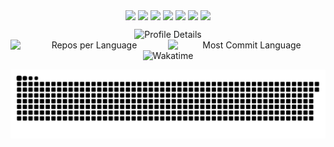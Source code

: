 <p align="center">
    <img align="center" src="https://komarev.com/ghpvc/?username=Canmi21"/>
    <img align="center" src="https://img.shields.io/github/stars/canmi21?style=flat&label=Total%20Stars"/> 
    <img align="center" src="https://img.shields.io/github/followers/Canmi21?style=flat&label=Followers"/>
    <a href="https://github.com/Canmi21?tab=repositories"><img align="center" src="https://img.shields.io/badge/GitHub-Repositories-blue?style=flat&labelColor=gray"/></a>
    <img align="center" src="https://img.shields.io/badge/Twitter-%40Canmi21-blue?style=flat&labelColor=gray"/>
    <a href="https://arc.canmi.icu"><img align="center" src="https://img.shields.io/badge/Blog-Hexo-blue?style=flat&labelColor=gray"/></a>
    <img align="center" src="https://img.shields.io/badge/Love-You-blue?style=flat&labelColor=gray"/>
</p>

<div align="center">
    <img src="https://github-profile-summary-cards.vercel.app/api/cards/profile-details?username=Canmi21&theme=dracula" alt="Profile Details" style="max-width: 100%; width: 685px;">
</div>

<div align="center" style="display: flex; justify-content: center; max-width: 600px; margin: 0 auto;">
    <img src="http://github-profile-summary-cards.vercel.app/api/cards/repos-per-language?username=Canmi21&theme=dracula&exclude=html,Gerber%20Image" alt="Repos per Language" style="flex: 1; max-width: 50%;">
    <img src="http://github-profile-summary-cards.vercel.app/api/cards/most-commit-language?username=Canmi21&theme=dracula&exclude=html,Gerber%20Image" alt="Most Commit Language" style="flex: 1; max-width: 50%;">
</div>


<div align="center">
    <img src="https://wakatime.com/share/@07e3a8ca-7833-4f87-8c30-3dd9391a92ad/6eb5c408-e8d2-4b6f-b96c-a46468ac74bd.svg" alt="Wakatime" style="max-width: 100%; width: 685px;">
</div>

<p align="center">
    <picture>
      <source media="(prefers-color-scheme: dark)" srcset="https://raw.githubusercontent.com/Canmi21/Canmi21/output/github-contribution-grid-snake-dark.svg">
      <source media="(prefers-color-scheme: light)" srcset="https://raw.githubusercontent.com/Canmi21/Canmi21/output/github-contribution-grid-snake.svg">
      <img alt="GitHub Contribution Grid Snake Animation" src="https://raw.githubusercontent.com/Canmi21/Canmi21/output/github-contribution-grid-snake.svg">
    </picture>
</p>

<!-- ## Hi there 👋 -->

<!--
**canmi21/Canmi21** is a ✨ _special_ ✨ repository because its `README.md` (this file) appears on your GitHub profile.

Here are some ideas to get you started:

- 🔭 I’m currently working on ...
- 🌱 I’m currently learning ...
- 👯 I’m looking to collaborate on ...
- 🤔 I’m looking for help with ...
- 💬 Ask me about ...
- 📫 How to reach me: ...
- 😄 Pronouns: ...
- ⚡ Fun fact: ...
-->
